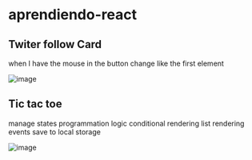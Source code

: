 ﻿# aprendiendo-react

## Twiter follow Card 
when I have the mouse in the button change like the first element

![image](https://github.com/ManuelMF/aprendiendo-react/assets/103216638/236c2e19-c887-46b9-9ae3-bcecbdea1e7b)

## Tic tac toe
manage states
programmation logic
conditional rendering
list rendering
events
save to local storage

![image](https://github.com/ManuelMF/aprendiendo-react/assets/103216638/fa4490ec-04d1-4b9e-8756-bf398f292298)
